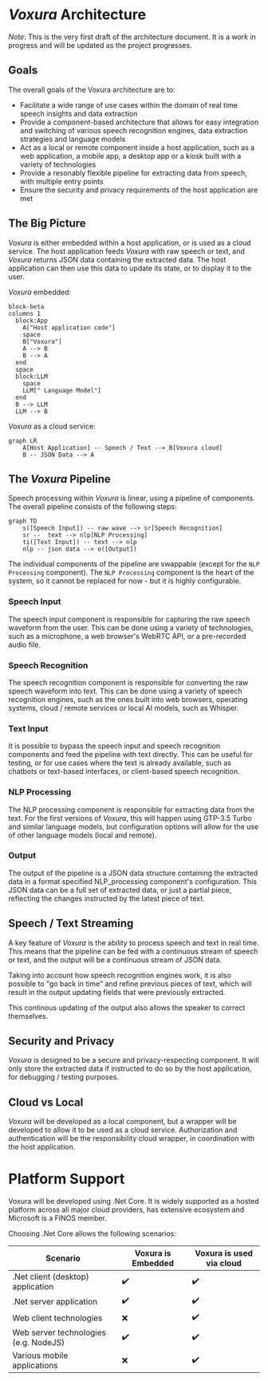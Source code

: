 # _Voxura_ Architecture

_Note_: This is the very first draft of the architecture document. It is a work in progress and will be updated as the project progresses.

## Goals
The overall goals of the Voxura architecture are to:
- Facilitate a wide range of use cases within the domain of real time speech insights and data extraction
- Provide a component-based architecture that allows for easy integration and switching of various speech recognition engines, data extraction strategies and language models
- Act as a local or remote component inside a host application, such as a web application, a mobile app, a desktop app or a kiosk built with a variety of technologies
- Provide a resonably flexible pipeline for extracting data from speech, with multiple entry points
- Ensure the security and privacy requirements of the host application are met

## The Big Picture

_Voxura_ is either embedded within a host application, or is used as a cloud service. The host application feeds _Voxura_ with raw speech or text, and _Voxura_ returns JSON data containing the extracted data. The host application can then use this data to update its state, or to display it to the user.

_Voxura_ embedded:
   
```mermaid
block-beta
columns 1
  block:App
    A["Host application code"]
    space
    B["Voxura"]
    A --> B
    B --> A
  end
  space
  block:LLM
    space
    LLM[" Language Model"]
  end
  B --> LLM
  LLM --> B  
```

_Voxura_ as a cloud service:
```mermaid
graph LR
    A[Host Application] -- Speech / Text --> B[Voxura cloud] 
    B -- JSON Data --> A
```

## The _Voxura_ Pipeline

Speech processing within _Voxura_ is linear, using a pipeline of components. The overall pipeline consists of the following steps:

```mermaid
graph TD
    s([Speech Input]) -- raw wave --> sr[Speech Recognition]
    sr --  text --> nlp[NLP Processing]
    ti([Text Input]) -- text --> nlp
    nlp -- json data --> o([Output])
```

The individual components of the pipeline are swappable (except for the `NLP Processing` component). The `NLP Processing` component is the heart of the system, so it cannot be replaced for now - but it is highly configurable.

### Speech Input
The speech input component is responsible for capturing the raw speech waveform from the user. This can be done using a variety of technologies, such as a microphone, a web browser's WebRTC API, or a pre-recorded audio file. 

### Speech Recognition
The speech recognition component is responsible for converting the raw speech waveform into text. This can be done using a variety of speech recognition engines, such as the ones built into web browsers, operating systems, cloud / remote services or local AI models, such as Whisper.

### Text Input
It is possible to bypass the speech input and speech recognition components and feed the pipeline with text directly. This can be useful for testing, or for use cases where the text is already available, such as chatbots or text-based interfaces, or client-based speech recognition.

### NLP Processing
The NLP processing component is responsible for extracting data from the text. For the first versions of _Voxura_, this will happen using GTP-3.5 Turbo and similar language models, but configuration options will allow for the use of other language models (local and remote).

### Output
The output of the pipeline is a JSON data structure containing the extracted data in a format specified NLP_processing component's configuration. This JSON data can be a full set of extracted data, or just a partial piece, reflecting the changes instructed by the latest piece of text.

## Speech / Text Streaming
A key feature of _Voxura_ is the ability to process speech and text in real time. This means that the pipeline can be fed with a continuous stream of speech or text, and the output will be a continuous stream of JSON data. 

Taking into account how speech recognition engines work, it is also possible to "go back in time" and refine previous pieces of text, which will result in the output updating fields that were previously extracted. 

This continous updating of the output also allows the speaker to correct themselves.

## Security and Privacy
_Voxura_ is designed to be a secure and privacy-respecting component. It will only store the extracted data if instructed to do so by the host application, for debugging / testing purposes.

## Cloud vs Local
_Voxura_ will be developed as a local component, but a wrapper will be developed to allow it to be used as a cloud service. Authorization and authentication will be the responsibility cloud wrapper, in coordination with the host application.

# Platform Support
Voxura will be developed using .Net Core. It is widely supported as a hosted platform across all major cloud providers, has extensive ecosystem and Microsoft is a FINOS member. 

Choosing .Net Core allows the following scenarios:

| Scenario                                | Voxura is Embedded | Voxura is used via cloud |
|-----------------------------------------|--------------------|--------------------------|
| .Net client (desktop) application       |         ✔️         |           ✔️            |
| .Net server application                 |         ✔️         |           ✔️            |
| Web client technologies                 |         ❌         |           ✔️            |
| Web server technologies (e.g. NodeJS)   |         ✔️         |           ✔️            |
| Various mobile applications             |         ❌         |           ✔️            |
